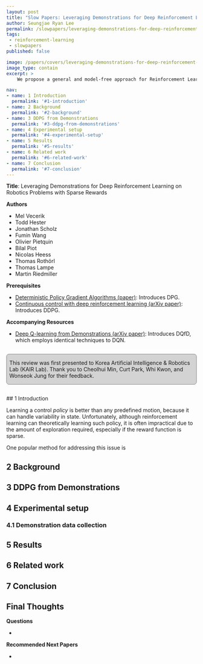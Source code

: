 ```yaml
---
layout: post
title: "Slow Papers: Leveraging Demonstrations for Deep Reinforcement Learning on Robotics Problems with Sparse Rewards (Vecerik et al., 2017)"
author: Seungjae Ryan Lee
permalink: /slowpapers/leveraging-demonstrations-for-deep-reinforcement-learning-on-robotics-problems-with-sparse-rewards/
tags:
 - reinforcement-learning
 - slowpapers
published: false

image: /papers/covers/leveraging-demonstrations-for-deep-reinforcement-learning-on-robotics-problems-with-sparse-rewards.png
image_type: contain
excerpt: >
    We propose a general and model-free approach for Reinforcement Learning (RL) on real robotics with sparse rewards. We build upon the Deep Deterministic Policy Gradient (DDPG)algorithm to use demonstrations. Both demonstrations and actual interactions are used to fill a replay buffer and the sampling ratio between demonstrations and transitions is automatically tuned via a prioritized replay mechanism. Typically, carefully engineered shaping rewards are required to enable the agents to efficiently explore on high dimensional control problems such as robotics. They are also required for model-based acceleration methods relying on local solvers such as iLQG (e.g. Guided Policy Search and Normalized Advantage Function). The demonstrations replace the need for carefully engineered rewards, and reduce the exploration problem encountered by classical RL approaches in these domains. Demonstrations are collected by a robot kinesthetically force-controlled by a human demonstrator. Results on four simulated insertion tasks show that DDPG from demonstrations out-performs DDPG, and does not require engineered rewards. Finally, we demonstrate the method on a real robotics task consisting of inserting a clip (flexible object) into a rigid object.

nav:
- name: 1 Introduction
  permalink: '#1-introduction'
- name: 2 Background
  permalink: '#2-background'
- name: 3 DDPG from Demonstrations
  permalink: '#3-ddpg-from-demonstrations'
- name: 4 Experimental setup
  permalink: '#4-experimental-setup'
- name: 5 Results
  permalink: '#5-results'
- name: 6 Related work
  permalink: '#6-related-work'
- name: 7 Conclusion
  permalink: '#7-conclusion'
---
```


**Title**: Leveraging Demonstrations for Deep Reinforcement Learning on Robotics Problems with Sparse Rewards

**Authors**

<div>
<ul class="slowpaper__authors">
  <li>Mel Vecerik</li>
  <li>Todd Hester</li>
  <li>Jonathan Scholz</li>
  <li>Fumin Wang</li>
  <li>Olivier Pietquin</li>
  <li>Bilal Piot</li>
  <li>Nicolas Heess</li>
  <li>Thomas Rothörl</li>
  <li>Thomas Lampe</li>
  <li>Martin Riedmiller</li>
</ul>
</div>

**Prerequisites**

- [Deterministic Policy Gradient Algorithms (paper)](http://proceedings.mlr.press/v32/silver14.pdf): Introduces DPG.
- [Continuous control with deep reinforcement learning (arXiv paper)](https://arxiv.org/abs/1509.02971): Introduces DDPG.

**Accompanying Resources**

- [Deep Q-learning from Demonstrations (arXiv paper)](https://arxiv.org/abs/1704.03732): Introduces DQfD, which employs identical techniques to DQN.


<div style="
    background-color: lightgray;
    padding: 1em 0.5em;
    border: 1px solid gray;
    border-radius: 0.5em;
    margin: 2em 0;
"><p style="margin: 0;">
This review was first presented to Korea Artificial Intelligence &amp; Robotics Lab (KAIR Lab). Thank you to Cheolhui Min, Curt Park, Whi Kwon, and Wonseok Jung for their feedback.
</p></div>
## 1 Introduction

Learning a control *policy* is better than any predefined motion, because it can handle variability in state. Unfortunately, although reinforcement learning can theoretically learning such policy, it is often impractical due to the amount of exploration required, especially if the reward function is sparse.

One popular method for addressing this issue is 





## 2 Background



## 3 DDPG from Demonstrations



## 4 Experimental setup

### 4.1 Demonstration data collection



## 5 Results



## 6 Related work



## 7 Conclusion



## Final Thoughts

**Questions**

- 

**Recommended Next Papers**

- 
